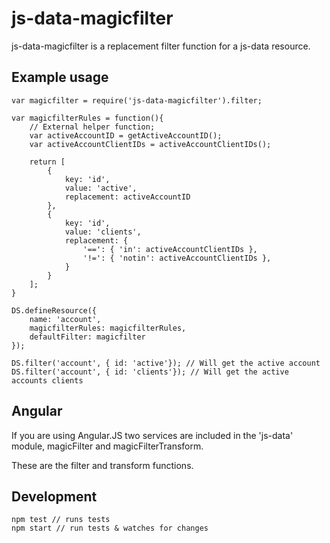 # js-data-magicfilter

js-data-magicfilter is a replacement filter function for a js-data resource.

## Example usage

```
var magicfilter = require('js-data-magicfilter').filter;

var magicfilterRules = function(){
	// External helper function;
	var activeAccountID = getActiveAccountID();
	var activeAccountClientIDs = activeAccountClientIDs();

	return [
		{
			key: 'id',
			value: 'active',
			replacement: activeAccountID
		},
		{
			key: 'id',
			value: 'clients',
			replacement: {
				'==': { 'in': activeAccountClientIDs },
				'!=': { 'notin': activeAccountClientIDs },
			}
		}
	];
}

DS.defineResource({
	name: 'account',
	magicfilterRules: magicfilterRules,
	defaultFilter: magicfilter
});

DS.filter('account', { id: 'active'}); // Will get the active account
DS.filter('account', { id: 'clients'}); // Will get the active accounts clients
```

## Angular

If you are using Angular.JS two services are included in the 'js-data' module, magicFilter and magicFilterTransform.

These are the filter and transform functions.

## Development

```
npm test // runs tests
npm start // run tests & watches for changes
```
